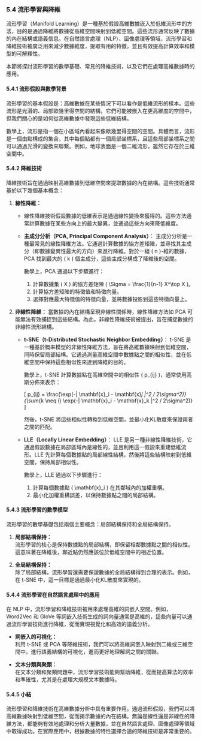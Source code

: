 ### **5.4 流形學習與降維**

流形學習（Manifold Learning）是一種基於假設高維數據嵌入於低維流形中的方法，目的是通過降維將數據從高維空間映射到低維空間。這些流形通常反映了數據的內在結構或語義信息。在自然語言處理（NLP）、圖像處理等領域，流形學習和降維技術被廣泛用來減少數據維度，提取有用的特徵，並且有效提高計算效率和模型的可解釋性。

本節將探討流形學習的數學基礎、常見的降維技術，以及它們在處理高維數據時的應用。

#### **5.4.1 流形假設與數學背景**

流形學習的基本假設是：高維數據在某些情況下可以看作是低維流形的樣本。這些流形是光滑的、局部歐幾里得空間的結構，它們可能被嵌入在更高維度的空間中，但我們關心的是如何從高維數據中發現這些低維結構。

數學上，流形是指一個在小區域內看起來像歐幾里得空間的空間。具體而言，流形是一個由點構成的集合，其中每個點都有一個局部坐標系，且這些局部坐標系之間可以通過光滑的變換來聯繫。例如，地球表面是一個二維流形，雖然它存在於三維空間中。

#### **5.4.2 降維技術**

降維技術旨在通過映射高維數據到低維空間來提取數據的內在結構。這些技術通常基於以下幾個基本概念：

1. **線性降維：**
   - 線性降維技術假設數據的低維表示是通過線性變換來獲得的。這些方法通常計算數據在某些方向上的最大變異，並通過這些方向來降低維度。

   - **主成分分析（PCA, Principal Component Analysis）**：
     主成分分析是一種最常見的線性降維方法。它通過計算數據的協方差矩陣，並尋找其主成分（即數據變異性最大的方向）來進行降維。對於一組 \( n \)-維的數據，PCA 找到最大的 \( k \) 個主成分，這些主成分構成了降維後的空間。
     
     數學上，PCA 通過以下步驟進行：
     
     1. 計算數據集 \( X \) 的協方差矩陣 \( \Sigma = \frac{1}{n-1} X^\top X \)。
     2. 計算協方差矩陣的特徵值和特徵向量。
     3. 選擇對應最大特徵值的特徵向量，並將數據投影到這些特徵向量上。

2. **非線性降維：**
   當數據的內在結構呈現非線性關係時，線性降維方法如 PCA 可能無法有效捕捉到這些結構。為此，非線性降維技術被提出，旨在捕捉數據的非線性流形結構。

   - **t-SNE（t-Distributed Stochastic Neighbor Embedding）**：
     t-SNE 是一種基於概率模型的非線性降維方法，旨在將高維數據映射到低維空間，同時保留局部結構。它通過測量高維空間中數據點之間的相似性，並在低維空間中保持這些相似性來達到降維的目的。

     數學上，t-SNE 計算數據點在高維空間中的相似性 \( p_{ij} \)，通常使用高斯分佈來表示：
     
     \[
     p_{ij} = \frac{\exp(-\| \mathbf{x}_i - \mathbf{x}_j \|^2 / 2\sigma^2)}{\sum_{k \neq i} \exp(-\| \mathbf{x}_i - \mathbf{x}_k \|^2 / 2\sigma^2)}
     \]
     
     然後，t-SNE 將這些相似性轉換到低維空間，並最小化KL散度來保證兩者之間的匹配。

   - **LLE（Locally Linear Embedding）**：
     LLE 是另一種非線性降維技術，它通過假設數據在局部區域內是線性的，並且利用這一假設來重建低維流形。LLE 先計算每個數據點的局部線性結構，然後將這些結構映射到低維空間，保持局部相似性。

     數學上，LLE 通過以下步驟進行：
     
     1. 計算每個數據點 \( \mathbf{x}_i \) 在其鄰域內的加權重構。
     2. 最小化加權重構誤差，以保持數據點之間的局部結構。

#### **5.4.3 流形學習的數學模型**

流形學習的數學基礎包括兩個主要概念：局部結構保持和全局結構保持。

1. **局部結構保持：**  
   流形學習的核心是保持數據點的局部結構，即保留相鄰數據點之間的相似性。這意味著在降維後，鄰近點仍然應該位於低維空間中的相近位置。

2. **全局結構保持：**  
   除了局部結構，流形學習還需要保證數據的全局結構得到合理的表示。例如，在 t-SNE 中，這一目標是通過最小化KL散度來實現的。

#### **5.4.4 流形學習在自然語言處理中的應用**

在 NLP 中，流形學習和降維技術被用來處理高維的詞嵌入空間。例如，Word2Vec 和 GloVe 等詞嵌入技術生成的詞向量通常是高維的，這些向量可以通過流形學習技術進行降維，從而實現視覺化和高效的語義分析。

- **詞嵌入的可視化：**  
  利用 t-SNE 或 PCA 等降維技術，我們可以將高維詞嵌入映射到二維或三維空間中，進行語義結構的可視化，進而更好地理解詞之間的關聯。

- **文本分類與聚類：**  
  在文本分類和聚類問題中，流形學習技術能夠幫助降維，從而提高算法的效率和準確性，尤其是在處理大規模文本數據時。

#### **5.4.5 小結**

流形學習和降維技術在高維數據分析中具有重要作用。通過流形假設，我們可以將高維數據映射到低維空間，從而揭示數據的內在結構。無論是線性還是非線性的降維方法，都能夠有效地處理和分析大量數據，並在自然語言處理、圖像處理等領域中取得成功。在實際應用中，根據數據的特性選擇合適的降維技術是非常重要的。